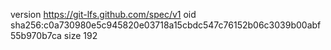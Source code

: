 version https://git-lfs.github.com/spec/v1
oid sha256:c0a730980e5c945820e03718a15cbdc547c76152b06c3039b00abf55b970b7ca
size 192
